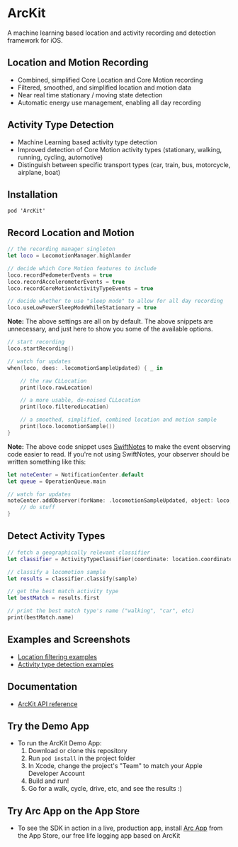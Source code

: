 # ArcKit

A machine learning based location and activity recording and detection framework for iOS.

## Location and Motion Recording

- Combined, simplified Core Location and Core Motion recording
- Filtered, smoothed, and simplified location and motion data
- Near real time stationary / moving state detection
- Automatic energy use management, enabling all day recording 

## Activity Type Detection

- Machine Learning based activity type detection
- Improved detection of Core Motion activity types (stationary, walking, running, cycling,
  automotive)
- Distinguish between specific transport types (car, train, bus, motorcycle, airplane, boat)

## Installation

`pod 'ArcKit'`

## Record Location and Motion

```swift
// the recording manager singleton
let loco = LocomotionManager.highlander
```

```swift
// decide which Core Motion features to include
loco.recordPedometerEvents = true
loco.recordAccelerometerEvents = true
loco.recordCoreMotionActivityTypeEvents = true
```

```swift
// decide whether to use "sleep mode" to allow for all day recording 
loco.useLowPowerSleepModeWhileStationary = true
```

**Note:** The above settings are all on by default. The above snippets are unnecessary, and just here 
  to show you some of the available options. 

```swift
// start recording 
loco.startRecording()
```

```swift
// watch for updates
when(loco, does: .locomotionSampleUpdated) { _ in

    // the raw CLLocation
    print(loco.rawLocation)

    // a more usable, de-noised CLLocation
    print(loco.filteredLocation)

    // a smoothed, simplified, combined location and motion sample
    print(loco.locomotionSample())
}
```

**Note:** The above code snippet uses [SwiftNotes](https://github.com/sobri909/SwiftNotes) to make
  the event observing code easier to read. If you're not using SwiftNotes, your observer should be
  written something like this:

```swift
let noteCenter = NotificationCenter.default
let queue = OperationQueue.main 

// watch for updates
noteCenter.addObserver(forName: .locomotionSampleUpdated, object: loco, queue: queue) { _ in
    // do stuff
}
```

## Detect Activity Types

```swift
// fetch a geographically relevant classifier
let classifier = ActivityTypeClassifier(coordinate: location.coordinate)

// classify a locomotion sample
let results = classifier.classify(sample)

// get the best match activity type
let bestMatch = results.first

// print the best match type's name ("walking", "car", etc)
print(bestMatch.name)
```

## Examples and Screenshots

- [Location filtering 
  examples](https://github.com/sobri909/ArcKit/blob/master/LocationFilteringExamples.md)
- [Activity type detection examples](https://github.com/sobri909/ArcKit/blob/master/ActivityTypeClassifierExamples.md)

## Documentation 

- [ArcKit API reference](https://www.bigpaua.com/arckit/docs)

## Try the Demo App

- To run the ArcKit Demo App:
  1. Download or clone this repository
  1. Run `pod install` in the project folder
  2. In Xcode, change the project's "Team" to match your Apple Developer Account
  3. Build and run!
  4. Go for a walk, cycle, drive, etc, and see the results :)

## Try Arc App on the App Store

- To see the SDK in action in a live, production app, install
  [Arc App](https://itunes.apple.com/app/arc-app-location-activity-tracker/id1063151918?mt=8) 
  from the App Store, our free life logging app based on ArcKit

